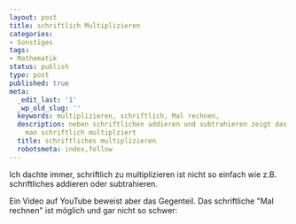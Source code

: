 ```yaml
---
layout: post
title: schriftlich Multiplizieren
categories:
- Sonstiges
tags:
- Mathematik
status: publish
type: post
published: true
meta:
  _edit_last: '1'
  _wp_old_slug: ''
  keywords: multiplizieren, schriftlich, Mal rechnen,
  description: neben schriftlichen addieren und subtrahieren zeigt das Video, wie
    man schriftlich multiplziert
  title: schriftliches multiplizieren
  robotsmeta: index,follow
---
```

Ich dachte immer, schriftlich zu multiplizieren ist nicht so einfach wie z.B. schriftliches addieren oder subtrahieren.

Ein Video auf YouTube beweist aber das Gegenteil. Das schriftliche "Mal rechnen" ist möglich und gar nicht so schwer:

<object classid="clsid:d27cdb6e-ae6d-11cf-96b8-444553540000" width="480" height="385" codebase="http://download.macromedia.com/pub/shockwave/cabs/flash/swflash.cab#version=6,0,40,0"><param name="allowFullScreen" value="true" /><param name="allowscriptaccess" value="always" /><param name="src" value="http://www.youtube-nocookie.com/v/e-P5RGdjICo?fs=1&amp;hl=de_DE&amp;rel=0&amp;color1=0x3a3a3a&amp;color2=0x999999" /><param name="allowfullscreen" value="true" /><embed type="application/x-shockwave-flash" width="480" height="385" src="http://www.youtube-nocookie.com/v/e-P5RGdjICo?fs=1&amp;hl=de_DE&amp;rel=0&amp;color1=0x3a3a3a&amp;color2=0x999999" allowscriptaccess="always" allowfullscreen="true"></embed></object>
